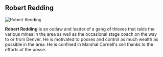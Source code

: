 ## Robert Redding

![Robert Redding](https://biblioklept.files.wordpress.com/2010/10/10021568.jpg?w=1070)

**Robert Redding** is an outlaw and leader of a gang of thieves that raids the various mines in the area as well as the occasional stage coach on the way to or from Denver. He is motivated to posses and control as much wealth as possible in the area. He is confined in Marshal Cornell's cell thanks to the efforts of the posse.